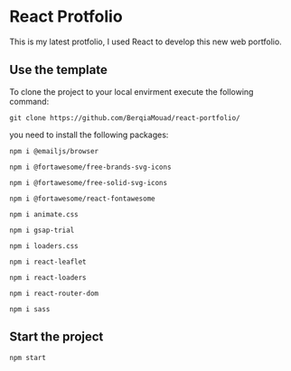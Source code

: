 # React Protfolio
This is my latest protfolio, I used React to develop this new web portfolio.

## Use the template
To clone the project to your local envirment execute the following command:

```git clone https://github.com/BerqiaMouad/react-portfolio/```

you need to install the following packages:

```npm i @emailjs/browser```

```npm i @fortawesome/free-brands-svg-icons```

```npm i @fortawesome/free-solid-svg-icons```

```npm i @fortawesome/react-fontawesome```

```npm i animate.css```

```npm i gsap-trial```

```npm i loaders.css```

```npm i react-leaflet```
 
```npm i react-loaders```

```npm i react-router-dom```

```npm i sass```

## Start the project

```npm start```
